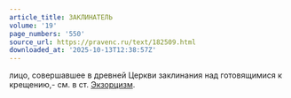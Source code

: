 ```yaml
---
article_title: ЗАКЛИНАТЕЛЬ
volume: '19'
page_numbers: '550'
source_url: https://pravenc.ru/text/182509.html
downloaded_at: '2025-10-13T12:38:57Z'
---
```


лицо, совершавшее в древней Церкви заклинания над готовящимися к крещению,- см. в ст. [Экзорцизм](https://pravenc.ru/text/Экзорцизм.html).
